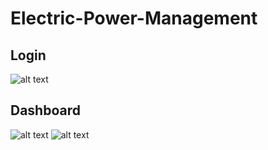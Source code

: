 # Electric-Power-Management

## Login
![alt text](https://github.com/lahirudulanjaya/Electric-Power-Management/blob/master/Electric%20Power%20Management/Electric%20Power%20Management/src/Assests/login.PNG)

## Dashboard
![alt text](https://github.com/lahirudulanjaya/Electric-Power-Management/blob/master/Electric%20Power%20Management/Electric%20Power%20Management/src/Assests/dashboard.PNG)
![alt text](https://github.com/lahirudulanjaya/Electric-Power-Management/blob/master/Electric%20Power%20Management/Electric%20Power%20Management/src/Assests/map.PNG)

